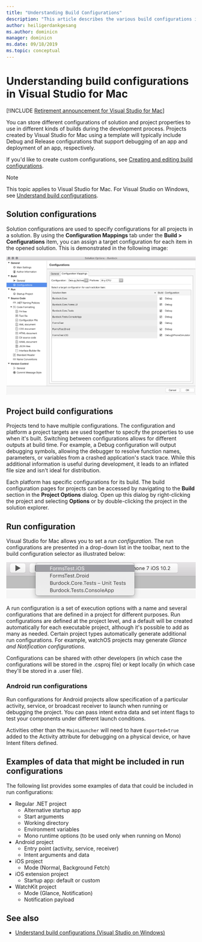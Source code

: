 ```yaml
---
title: "Understanding Build Configurations"
description: "This article describes the various build configurations in Visual Studio for Mac"
author: heiligerdankgesang 
ms.author: dominicn
manager: dominicn
ms.date: 09/18/2019
ms.topic: conceptual
---
```

# Understanding build configurations in Visual Studio for Mac

 [!INCLUDE [Retirement announcement for Visual Studio for Mac](includes/vsmac-retirement.md)]

You can store different configurations of solution and project properties to use in different kinds of builds during the development process. Projects created by Visual Studio for Mac using a template will typically include Debug and Release configurations that support debugging of an app and deployment of an app, respectively. 

If you'd like to create custom configurations, see [Creating and editing build configurations](./create-and-edit-configurations.md).

>[!NOTE]
>This topic applies to Visual Studio for Mac. For Visual Studio on Windows, see [Understand build configurations](/visualstudio/ide/understanding-build-configurations).

## Solution configurations

Solution configurations are used to specify configurations for all projects in a solution. By using the **Configuration Mappings** tab under the **Build > Configurations** item, you can assign a target configuration for each item in the opened solution. This is demonstrated in the following image:

![Configuration Mapping Options](media/projects-and-solutions-image3.png)

## Project build configurations

Projects tend to have multiple configurations. The configuration and platform a project targets are used together to specify the properties to use when it's built. Switching between configurations allows for different outputs at build time. For example, a Debug configuration will output debugging symbols, allowing the debugger to resolve function names, parameters, or variables from a crashed application's stack trace. While this additional information is useful during development, it leads to an inflated file size and isn't ideal for distribution.

Each platform has specific configurations for its build. The build configuration pages for projects can be accessed by navigating to the **Build** section in the **Project Options** dialog. Open up this dialog by right-clicking the project and selecting **Options** or by double-clicking the project in the solution explorer.

## Run configuration

Visual Studio for Mac allows you to set a _run configuration_. The run configurations are presented in a drop-down list in the toolbar, next to the build configuration selector as illustrated below:

![Run Configuration drop-down](media/projects-and-solutions-image8.png)

A run configuration is a set of execution options with a name and several configurations that are defined in a project for different purposes. Run configurations are defined at the project level, and a default will be created automatically for each executable project, although it's possible to add as many as needed. Certain project types automatically generate additional run configurations. For example, watchOS projects may generate  _Glance and Notification configurations._

Configurations can be shared with other developers (in which case the configurations will be stored in the .csproj file) or kept locally (in which case they'll be stored in a .user file).

### Android run configurations

Run configurations for Android projects allow specification of a particular activity, service, or broadcast receiver to launch when running or debugging the project. You can pass intent extra data and set intent flags to test your components under different launch conditions.

Activities other than the `MainLauncher` will need to have `Exported=true` added to the Activity attribute for debugging on a physical device, or have Intent filters defined.

## Examples of data that might be included in run configurations

The following list provides some examples of data that could be included in run configurations:

* Regular .NET project
  * Alternative startup app
  * Start arguments
  * Working directory
  * Environment variables
  * Mono runtime options (to be used only when running on Mono)
* Android project
  * Entry point (activity, service, receiver)
  * Intent arguments and data
* iOS project
  * Mode (Normal, Background Fetch)
* iOS extension project
  * Startup app: default or custom
* WatchKit project
  * Mode (Glance, Notification)
  * Notification payload

## See also

- [Understand build configurations (Visual Studio on Windows)](/visualstudio/ide/understanding-build-configurations)